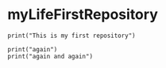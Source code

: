 # myLifeFirstRepository
`print("This is my first repository")`
``` 
print("again") 
print("again and again") 
```
